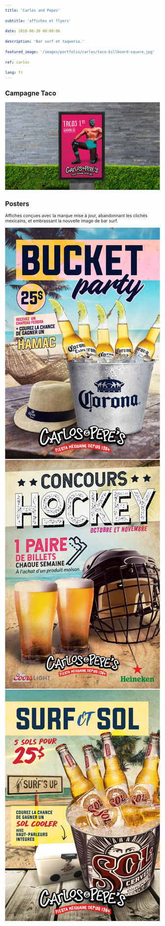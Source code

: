 ```yaml
---
title: 'Carlos and Pepes'

subtitle: 'affiches et flyers'

date: 2018-06-30 00:00:06

description: 'Bar surf et taqueria.'

featured_image: '/images/portfolio/carlos/taco-billboard-square.jpg'

ref: carlos

lang: fr
---
```


## Campagne Taco

![](/images/portfolio/carlos/taco-billboard.jpg)

## Posters

Affiches conçues avec la marque mise à jour, abandonnant les clichés mexicains, et embrassant la nouvelle image de bar surf.

<div class="gallery" data-columns="3">
	<img src="/images/portfolio/carlos/bucket-party.jpg">
	<img src="/images/portfolio/carlos/hockey-contest.jpg">
	<img src="/images/portfolio/carlos/surf-and-sol.jpg">
</div>